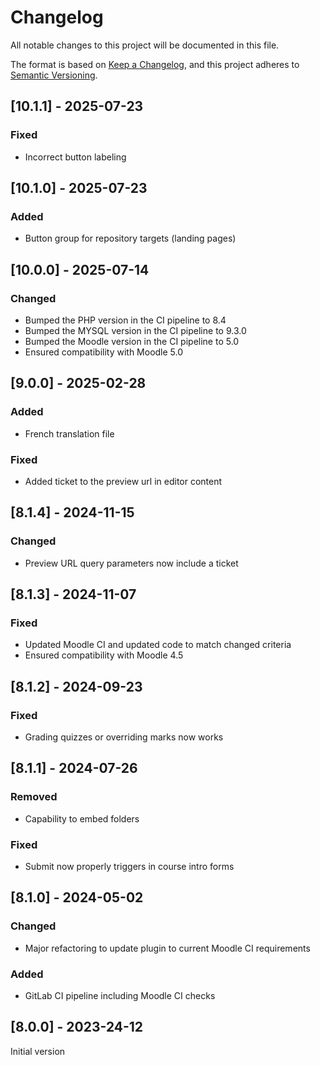 # Changelog

All notable changes to this project will be documented in this file.

The format is based on [Keep a Changelog](https://keepachangelog.com/en/1.0.0/),
and this project adheres to [Semantic Versioning](https://semver.org/spec/v2.0.0.html).

## [10.1.1] - 2025-07-23

### Fixed

- Incorrect button labeling

## [10.1.0] - 2025-07-23

### Added

- Button group for repository targets (landing pages)

## [10.0.0] - 2025-07-14

### Changed

- Bumped the PHP version in the CI pipeline to 8.4
- Bumped the MYSQL version in the CI pipeline to 9.3.0
- Bumped the Moodle version in the CI pipeline to 5.0
- Ensured compatibility with Moodle 5.0

## [9.0.0] - 2025-02-28

### Added

- French translation file

### Fixed

- Added ticket to the preview url in editor content

## [8.1.4] - 2024-11-15

### Changed

- Preview URL query parameters now include a ticket

## [8.1.3] - 2024-11-07

### Fixed

- Updated Moodle CI and updated code to match changed criteria
- Ensured compatibility with Moodle 4.5

## [8.1.2] - 2024-09-23

### Fixed

- Grading quizzes or overriding marks now works

## [8.1.1] - 2024-07-26

### Removed

- Capability to embed folders

### Fixed

- Submit now properly triggers in course intro forms

## [8.1.0] - 2024-05-02

### Changed

- Major refactoring to update plugin to current Moodle CI requirements

### Added

- GitLab CI pipeline including Moodle CI checks

## [8.0.0] - 2023-24-12

Initial version
